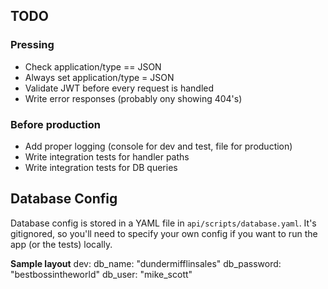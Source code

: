 ## TODO

### Pressing
- Check application/type == JSON
- Always set application/type = JSON
- Validate JWT before every request is handled
- Write error responses (probably ony showing 404's)

### Before production
- Add proper logging (console for dev and test, file for production)
- Write integration tests for handler paths
- Write integration tests for DB queries


## Database Config

Database config is stored in a YAML file in `api/scripts/database.yaml`.
It's gitignored, so you'll need to specify your own config if you want to run
the app (or the tests) locally.

**Sample layout**
dev:
  db_name:      "dundermifflinsales"
  db_password:  "bestbossintheworld"
  db_user:      "mike_scott"
